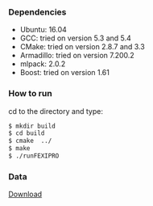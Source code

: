### Dependencies
  - Ubuntu: 16.04
  - GCC: tried on version 5.3 and 5.4
  - CMake: tried on version 2.8.7 and 3.3
  - Armadillo: tried on version 7.200.2
  - mlpack: 2.0.2
  - Boost: tried on version 1.61
    
### How to run

cd to the directory and type:

```sh
$ mkdir build
$ cd build
$ cmake  ../
$ make
$ ./runFEXIPRO
```

### Data
[Download](https://www.dropbox.com/sh/k4llo5bejbocsfw/AAAswCm7Cb5HlPq3-KXmTUb9a?dl=0)